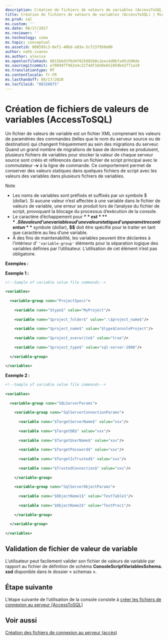 ```yaml
---
description: Création de fichiers de valeurs de variables (AccessToSQL)
title: Création de fichiers de valeurs de variables (AccessToSQL) | Microsoft Docs
ms.prod: sql
ms.custom: ''
ms.date: 08/17/2017
ms.reviewer: ''
ms.technology: ssma
ms.topic: conceptual
ms.assetid: 808595c3-8ef1-40bd-a93e-5cf237950e08
author: nahk-ivanov
ms.author: alexiva
ms.openlocfilehash: 8815b6d3f6d4f825082b0c2eac4d8bfa45cb98de
ms.sourcegitcommit: e700497f962e4c2274df16d9e651059b42ff1a10
ms.translationtype: MT
ms.contentlocale: fr-FR
ms.lasthandoff: 08/17/2020
ms.locfileid: "88320875"
---
```

# <a name="creating-variable-value-files-accesstosql"></a>Création de fichiers de valeurs de variables (AccessToSQL)
Un fichier de valeurs de variable est un fichier XML comprenant les valeurs de paramètres des commandes (telles que le nom du serveur source ou de destination) qui changent fréquemment au sein des migrations du serveur. Quand un grand nombre de migrations de base de données se produisent, plusieurs fichiers de variables pour stocker la valeur de chaque serveur source sont créés et référencés dans un fichier de script principal avec le commutateur **-v** à la ligne de commande. Ce comportement permet de conserver des valeurs statiques dans quelques fichiers de script avec les valeurs des variables dans plusieurs fichiers de variables.  
  
> [!NOTE]  
> -  Les noms de variables sont préfixés et suffixés par un symbole $ (dollar). Si aucune valeur n’est affectée à une variable dans le fichier de valeurs de variable, une erreur se produit lors de l’analyse du fichier de script, provoquant la blocage du processus d’exécution de la console.  
> -  Le caractère d’échappement pour **$** est **$$** . Si la valeur d’une variable ou d’une valeur statique d’un paramètre contient un **$** symbole (dollar), **$$** doit être spécifié pour le traiter en tant que caractère au lieu d’une variable.  
> -  À des fins de maintenabilité, les variables peuvent être déclarées à l’intérieur d' `'variable-group'` éléments pour la séparation logique des variables définies par l’utilisateur.  L’utilisation de cet élément n’est pas obligatoire.  
  
**Exemples :**  
  
**Exemple 1 :**  
  
```xml  
<!--Sample of variable value file commands-->  
  
<variables>  
  
  <variable-group name="ProjectSpecs">  
  
    <variable name="$type$" value="MyProject"/>  
  
    <variable name="$project_folder$" value=".\$project_name$"/>  
  
    <variable name="$project_name$" value="$type$ConsoleProject"/>  
  
    <variable name="$project_overwrite$" value="true"/>  
  
    <variable name="$project_type$" value="sql-server-2008"/>  
  
  </variable-group>  
  
</variables>  
```  
**Exemple 2 :**  
  
```xml  
<!--Sample of variable value file commands-->  
  
<variables>  
  
  <variable-group name="SQLServerParams">  
  
    <variable-group name="SqlServerConnectionParams">  
  
      <variable name="$TargetServerName$" value="xxx"/>  
  
      <variable name="$TargetDB$" value="xxx"/>  
  
      <variable name="$TargetUserName$" value="xxx"/>  
  
      <variable name="$TargetPassword$" value="xxx"/>  
  
      <variable name="$TargetIsTrusted$" value="xxx"/>  
  
      <variable name="$TrustedConnection$" value="xxx"/>  
  
    </variable-group>  
  
    <variable-group name="SqlServerObjectParams">  
  
      <variable name="$ObjectName1$" value="TestTable1"/>  
  
      <variable name="$ObjectName2$" value="TestProc1"/>  
  
    </variable-group>  
  
  </variable-group>  
  
</variables>  
```  
  
## <a name="variable-value-file-validation"></a>Validation de fichier de valeur de variable  
L’utilisateur peut facilement valider son fichier de valeurs de variable par rapport au fichier de définition de schéma **ConsoleScriptVariablesSchema. xsd** disponible dans le dossier « schemas ».  
  
## <a name="next-step"></a>Étape suivante  
L’étape suivante de l’utilisation de la console consiste à [créer les fichiers de connexion au serveur &#40;AccessToSQL&#41;](../../ssma/access/creating-the-server-connection-files-accesstosql.md)  
  
## <a name="see-also"></a>Voir aussi  
[Création des fichiers de connexion au serveur (accès)](https://msdn.microsoft.com/829153be-aa8e-4162-87e8-69882feecf19)  
  
